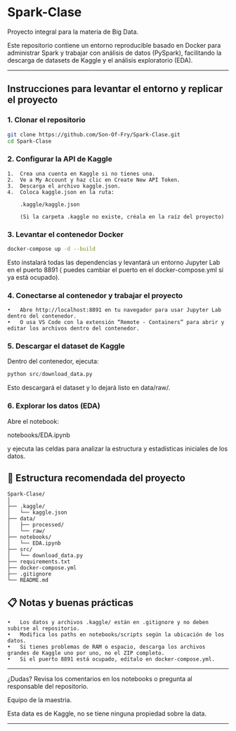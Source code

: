 # Spark-Clase

Proyecto integral para la materia de Big Data.

Este repositorio contiene un entorno reproducible basado en Docker para administrar Spark y trabajar con análisis de datos (PySpark), facilitando la descarga de datasets de Kaggle y el análisis exploratorio (EDA).

---

## **Instrucciones para levantar el entorno y replicar el proyecto**

### 1. **Clonar el repositorio**

```bash
git clone https://github.com/Son-Of-Fry/Spark-Clase.git
cd Spark-Clase
```




### 2. **Configurar la API de Kaggle**

	1.	Crea una cuenta en Kaggle si no tienes una.
	2.	Ve a My Account y haz clic en Create New API Token.
	3.	Descarga el archivo kaggle.json.
	4.	Coloca kaggle.json en la ruta: 
        
        .kaggle/kaggle.json
        
        (Si la carpeta .kaggle no existe, créala en la raíz del proyecto)



### 3. **Levantar el contenedor Docker**
```bash
docker-compose up -d --build
```
Esto instalará todas las dependencias y levantará un entorno Jupyter Lab en el puerto 8891 ( puedes cambiar el puerto en el docker-compose.yml si ya está ocupado).



### 4. **Conectarse al contenedor y trabajar el proyecto**
	•	Abre http://localhost:8891 en tu navegador para usar Jupyter Lab dentro del contenedor.
	•	O usa VS Code con la extensión “Remote - Containers” para abrir y editar los archivos dentro del contenedor.



### 5. **Descargar el dataset de Kaggle**

Dentro del contenedor, ejecuta:

```python
python src/download_data.py
```

Esto descargará el dataset y lo dejará listo en data/raw/.



### 6. **Explorar los datos (EDA)**

Abre el notebook:

notebooks/EDA.ipynb

y ejecuta las celdas para analizar la estructura y estadísticas iniciales de los datos.



## 📁 **Estructura recomendada del proyecto**
```
Spark-Clase/
│
├── .kaggle/
│   └── kaggle.json
├── data/
│   ├── processed/
│   └── raw/
├── notebooks/
│   └── EDA.ipynb
├── src/
│   └── download_data.py
├── requirements.txt
├── docker-compose.yml
├── .gitignore
└── README.md
```




## 📋 **Notas y buenas prácticas**
	•	Los datos y archivos .kaggle/ están en .gitignore y no deben subirse al repositorio.
	•	Modifica los paths en notebooks/scripts según la ubicación de los datos.
	•	Si tienes problemas de RAM o espacio, descarga los archivos grandes de Kaggle uno por uno, no el ZIP completo.
	•	Si el puerto 8891 está ocupado, edítalo en docker-compose.yml.

---

¿Dudas? Revisa los comentarios en los notebooks o pregunta al responsable del repositorio.

Equipo de la maestria.

Esta data es de Kaggle, no se tiene ninguna propiedad sobre la data.

---
